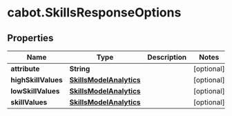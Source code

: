 # cabot.SkillsResponseOptions

## Properties

Name | Type | Description | Notes
------------ | ------------- | ------------- | -------------
**attribute** | **String** |  | [optional] 
**highSkillValues** | [**SkillsModelAnalytics**](SkillsModelAnalytics.md) |  | [optional] 
**lowSkillValues** | [**SkillsModelAnalytics**](SkillsModelAnalytics.md) |  | [optional] 
**skillValues** | [**SkillsModelAnalytics**](SkillsModelAnalytics.md) |  | [optional] 


